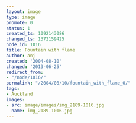 ```yaml
---
layout: image
type: image
promote: 0
status: 1
created_ts: 1092143086
changed_ts: 1372159425
node_id: 1016
title: Fountain with flame
author: anj
created: '2004-08-10'
changed: '2013-06-25'
redirect_from:
- "/node/1016/"
permalink: "/2004/08/10/fountain_with_flame_0/"
tags:
- Auckland
images:
- src: image/images/img_2189-1016.jpg
  name: img_2189-1016.jpg
---
```


